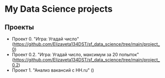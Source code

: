 # My Data Science projects

## Проекты
* Проект 0. "Игра: Угадай число" (https://github.com/Elizaveta134DST/sf_data_science/tree/main/project_0)
* Проект 0.2. "Игра: Угадай число, максимум за 20 попыток" (https://github.com/Elizaveta134DST/sf_data_science/tree/main/project_0.2)
* Проект 1. "Анализ вакансий с HH.ru" ()